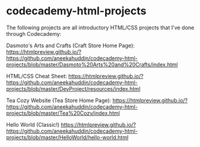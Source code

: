 # codecademy-html-projects 

The following projects are all introductory HTML/CSS projects that I've done through Codecademy:

Dasmoto's Arts and Crafts (Craft Store Home Page):
https://htmlpreview.github.io/?https://github.com/aneekahuddin/codecademy-html-projects/blob/master/Dasmoto%20Arts%20and%20Crafts/index.html

HTML/CSS Cheat Sheet:
https://htmlpreview.github.io/?https://github.com/aneekahuddin/codecademy-html-projects/blob/master/DevProject/resources/index.html

Tea Cozy Website (Tea Store Home Page):
https://htmlpreview.github.io/?https://github.com/aneekahuddin/codecademy-html-projects/blob/master/Tea%20Cozy/index.html

Hello World (Classic!)
https://htmlpreview.github.io/?https://github.com/aneekahuddin/codecademy-html-projects/blob/master/HelloWorld/hello-world.html

